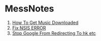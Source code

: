 # MessNotes
1. [How To Get Music Downloaded](https://github.com/atooy/MessNotes/blob/master/How%20To%20Get%20Music%20Downloaded.md)
2. [Fix NSIS ERROR](https://github.com/atooy/MessNotes/blob/master/Fix%20NSIS%20ERROR.md)
3. [Stop Google From Redirecting To hk etc](https://github.com/atooy/MessNotes/blob/master/Stop%20Google%20From%20Redirecting%20To%20hk%20etc.md)
